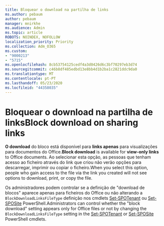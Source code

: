 ```yaml
---
title: Bloquear o download na partilha de links
ms.author: pebaum
author: pebaum
manager: mnirkhe
ms.audience: Admin
ms.topic: article
ROBOTS: NOINDEX, NOFOLLOW
localization_priority: Priority
ms.collection: Adm_O365
ms.custom:
- "9000213"
- "5715"
ms.openlocfilehash: 8cb53754125cedf4a3d0426d6c3bf70297eb3d74
ms.sourcegitcommit: c46b8df485edbd13e8bb4d1b2ba1c2821ddc9da0
ms.translationtype: MT
ms.contentlocale: pt-PT
ms.lasthandoff: 05/23/2020
ms.locfileid: "44358035"
---
```

# <a name="block-download-on-sharing-links"></a><span data-ttu-id="3c232-102">Bloquear o download na partilha de links</span><span class="sxs-lookup"><span data-stu-id="3c232-102">Block download on sharing links</span></span>

<span data-ttu-id="3c232-103">**O download** do bloco está disponível para **links apenas** para visualizações para documentos do Office.</span><span class="sxs-lookup"><span data-stu-id="3c232-103">**Block download** is available for **view-only links** to Office documents.</span></span> <span data-ttu-id="3c232-104">Ao selecionar esta opção, as pessoas que tenham acesso ao ficheiro através do link que criou não verão opções para descarregar, imprimir ou copiar o ficheiro.</span><span class="sxs-lookup"><span data-stu-id="3c232-104">When you select this option, people who gain access to the file via the link you created will not see options to download, print, or copy the file.</span></span>

<span data-ttu-id="3c232-105">Os administradores podem controlar se a definição de "download de blocos" aparece apenas para ficheiros do Office ou não alterando a `BlockDownloadLinksFileType` definição nos cmdlets [Set-SPOTenant](https://docs.microsoft.com/powershell/module/sharepoint-online/set-spotenant?view=sharepoint-ps) ou [Set-SPOSite](https://docs.microsoft.com/powershell/module/sharepoint-online/set-sposite?view=sharepoint-ps) PowerShell.</span><span class="sxs-lookup"><span data-stu-id="3c232-105">Administrators can control whether the "block download" setting appears only for Office files or not by changing the `BlockDownloadLinksFileType` setting in the [Set-SPOTenant](https://docs.microsoft.com/powershell/module/sharepoint-online/set-spotenant?view=sharepoint-ps) or [Set-SPOSite](https://docs.microsoft.com/powershell/module/sharepoint-online/set-sposite?view=sharepoint-ps) PowerShell cmdlets.</span></span>

